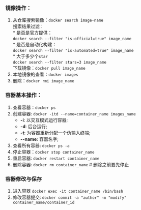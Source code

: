 ### 镜像操作：
1. 从仓库搜索镜像：`docker search image-name`  
	搜索结果过滤：  
		* 是否是官方提供：  
		`docker search --filter "is-official=true" image_name`  
		* 是否是自动化构建：  
		`docker search --filter "is-automated=true" image_name`  
		* 大于多少个`star`  
		`docker search --filter stars=3 image_name`  
	下载镜像：`docker pull image_name`  
2. 本地镜像的查看：`docker images`
3. 删除：`docker rmi image_name`

### 容器基本操作： 
1. 查看容器：`docker ps`
2. 创建容器: `docker -itd --name=container_name images_name`
    * **-i**: 以交互模式运行容器;
    * **-d**: 后台运行;
    * **-t**: 为容器重新分配一个伪输入终端;
    * **--name**: 容器名字;
3. 查看所有容器: `docker ps -a` 
4. 停止容器：`docker stop container_name` 
5. 重启容器: `docker restart container_name`
6. 删除容器: `docker rm container_name` # 删除之前要先停止

### 容器修改与保存 
1. 进入容器 `docker exec -it container_name /bin/bash`
2. 修改容器提交: `docker commit -a "author" -m "modify" container_name/container_id ` 

